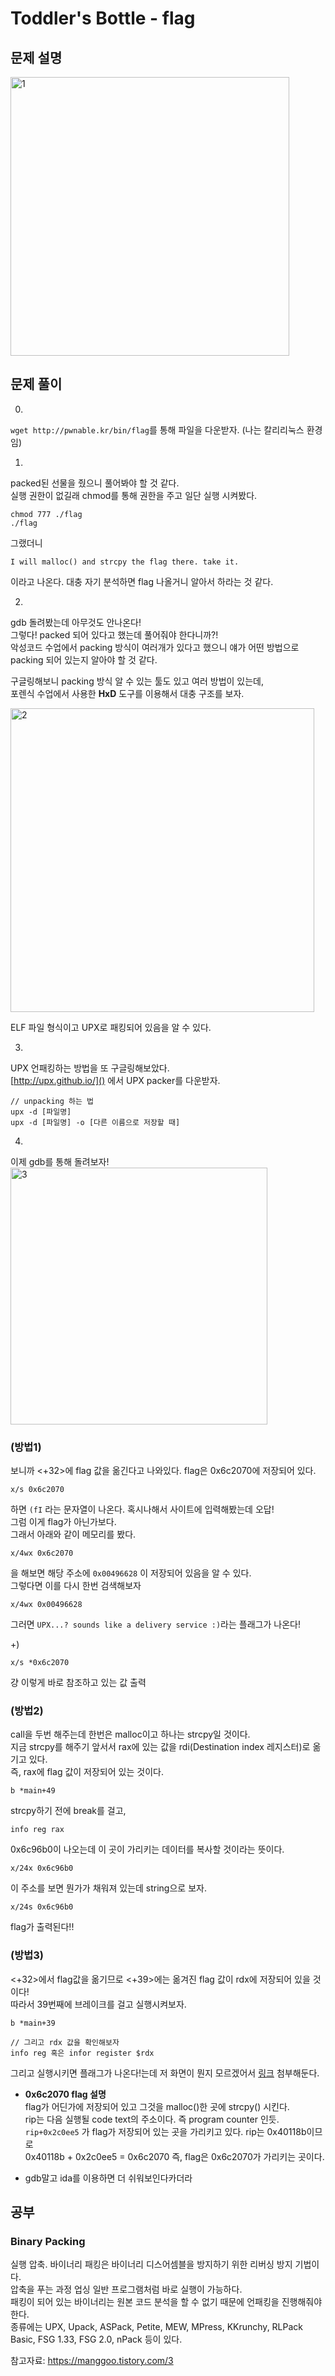 # Toddler's Bottle - flag  

## 문제 설명  
<img width="446" alt="1" src="https://user-images.githubusercontent.com/46364778/98448635-c7f97400-2170-11eb-8980-c4d73593299e.PNG">  



## 문제 풀이  
0.  
```wget http://pwnable.kr/bin/flag```를 통해 파일을 다운받자. (나는 칼리리눅스 환경임)  

1.  
packed된 선물을 줬으니 풀어봐야 할 것 같다.  
실행 권한이 없길래 chmod를 통해 권한을 주고 일단 실행 시켜봤다.  
```
chmod 777 ./flag
./flag
```  
그랬더니  
```
I will malloc() and strcpy the flag there. take it.
```  
이라고 나온다. 대충 자기 분석하면 flag 나올거니 알아서 하라는 것 같다.  

2.  
gdb 돌려봤는데 아무것도 안나온다!  
그렇다! packed 되어 있다고 했는데 풀어줘야 한다니까?!  
악성코드 수업에서 packing 방식이 여러개가 있다고 했으니 얘가 어떤 방법으로 packing 되어 있는지 알아야 할 것 같다.  

구글링해보니 packing 방식 알 수 있는 툴도 있고 여러 방법이 있는데,  
포렌식 수업에서 사용한 **HxD** 도구를 이용해서 대충 구조를 보자.  

<img width="486" alt="2" src="https://user-images.githubusercontent.com/46364778/98448781-0c394400-2172-11eb-9d2b-c42a3e21f39a.PNG">  

ELF 파일 형식이고 UPX로 패킹되어 있음을 알 수 있다.  

3.  
UPX 언패킹하는 방법을 또 구글링해보았다.  
[http://upx.github.io/]() 에서 UPX packer를 다운받자.  
```
// unpacking 하는 법
upx -d [파일명]
upx -d [파일명] -o [다른 이름으로 저장할 때]
```  

4.  
이제 gdb를 통해 돌려보자!  
<img width="411" alt="3" src="https://user-images.githubusercontent.com/46364778/98449044-bf566d00-2173-11eb-966b-8117a36a0f75.PNG">  

### (방법1)  
보니까 <+32>에 flag 값을 옮긴다고 나와있다. flag은 0x6c2070에 저장되어 있다.  
```
x/s 0x6c2070
```  
하면 ```(fI``` 라는 문자열이 나온다. 혹시나해서 사이트에 입력해봤는데 오답!  
그럼 이게 flag가 아닌가보다.  
그래서 아래와 같이 메모리를 봤다.  
```
x/4wx 0x6c2070
```  
을 해보면 해당 주소에 ```0x00496628``` 이 저장되어 있음을 알 수 있다.  
그렇다면 이를 다시 한번 검색해보자  
```
x/4wx 0x00496628
```  
그러면 ```UPX...? sounds like a delivery service :)```라는 플래그가 나온다!  

+)  
```
x/s *0x6c2070
```  
걍 이렇게 바로 참조하고 있는 값 출력  

### (방법2)  
call을 두번 해주는데 한번은 malloc이고 하나는 strcpy일 것이다.  
지금 strcpy를 해주기 앞서서 rax에 있는 값을 rdi(Destination index 레지스터)로 옮기고 있다.  
즉, rax에 flag 값이 저장되어 있는 것이다.  

```
b *main+49
```  
strcpy하기 전에 break를 걸고,  
```
info reg rax
```  
0x6c96b0이 나오는데 이 곳이 가리키는 데이터를 복사할 것이라는 뜻이다.  
```
x/24x 0x6c96b0
```  
이 주소를 보면 뭔가가 채워져 있는데 string으로 보자.  
```
x/24s 0x6c96b0
```

flag가 출력된다!!  


### (방법3)  
<+32>에서 flag값을 옮기므로 <+39>에는 옮겨진 flag 값이 rdx에 저장되어 있을 것이다!  
따라서 39번째에 브레이크를 걸고 실행시켜보자.  
```
b *main+39

// 그리고 rdx 값을 확인해보자  
info reg 혹은 infor register $rdx
```  
그리고 실행시키면 플래그가 나온다!는데 저 화면이 뭔지 모르겠어서 [링크](https://pororiri.tistory.com/entry/pwnablekrflag%EB%A6%AC%EB%88%85%EC%8A%A4-upx-%EC%96%B8%ED%8C%A8%ED%82%B9) 첨부해둔다.    

* **0x6c2070 flag 설명**  
flag가 어딘가에 저장되어 있고 그것을 malloc()한 곳에 strcpy() 시킨다.  
rip는 다음 실행될 code text의 주소이다. 즉 program counter 인듯.  
```rip+0x2c0ee5``` 가 flag가 저장되어 있는 곳을 가리키고 있다. rip는 0x40118b이므로  
0x40118b + 0x2c0ee5 = 0x6c2070 즉, flag은 0x6c2070가 가리키는 곳이다.  

* gdb말고 ida를 이용하면 더 쉬워보인다카더라  

## 공부  
### Binary Packing  
실행 압축. 바이너리 패킹은 바이너리 디스어셈블을 방지하기 위한 리버싱 방지 기법이다.  
압축을 푸는 과정 업싱 일반 프로그램처럼 바로 실행이 가능하다.  
패킹이 되어 있는 바이너리는 원본 코드 분석을 할 수 없기 때문에 언패킹을 진행해줘야 한다.  
종류에는 UPX, Upack, ASPack, Petite, MEW, MPress, KKrunchy, RLPack Basic, FSG 1.33, FSG 2.0, nPack 등이 있다.  

참고자료: https://manggoo.tistory.com/3  
